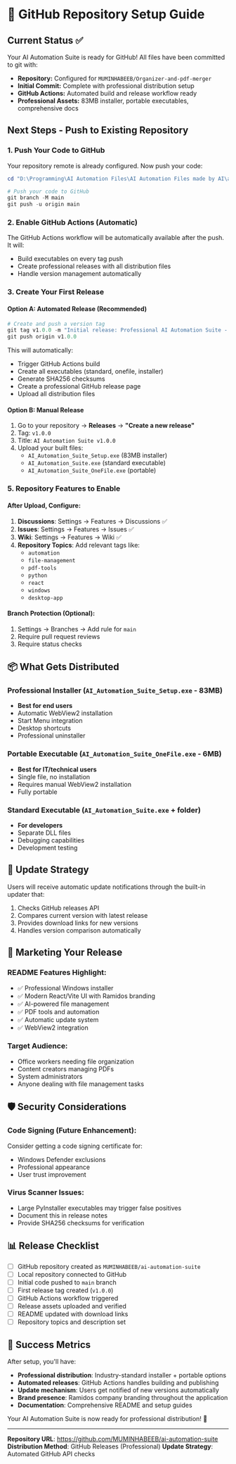 # 🚀 GitHub Repository Setup Guide

## Current Status ✅
Your AI Automation Suite is ready for GitHub! All files have been committed to git with:
- **Repository:** Configured for `MUMINHABEEB/Organizer-and-pdf-merger`
- **Initial Commit:** Complete with professional distribution setup
- **GitHub Actions:** Automated build and release workflow ready
- **Professional Assets:** 83MB installer, portable executables, comprehensive docs

## Next Steps - Push to Existing Repository

### 1. Push Your Code to GitHub
Your repository remote is already configured. Now push your code:

```powershell
cd "D:\Programming\AI Automation Files\AI Automation Files made by AI\ai-automation-suite"

# Push your code to GitHub
git branch -M main
git push -u origin main
```

### 2. Enable GitHub Actions (Automatic)
The GitHub Actions workflow will be automatically available after the push. It will:
- Build executables on every tag push
- Create professional releases with all distribution files
- Handle version management automatically

### 3. Create Your First Release

#### Option A: Automated Release (Recommended)
```powershell
# Create and push a version tag
git tag v1.0.0 -m "Initial release: Professional AI Automation Suite - Organizer and PDF Merger"
git push origin v1.0.0
```

This will automatically:
- Trigger GitHub Actions build
- Create all executables (standard, onefile, installer)
- Generate SHA256 checksums
- Create a professional GitHub release page
- Upload all distribution files

#### Option B: Manual Release
1. Go to your repository → **Releases** → **"Create a new release"**
2. Tag: `v1.0.0`
3. Title: `AI Automation Suite v1.0.0`
4. Upload your built files:
   - `AI_Automation_Suite_Setup.exe` (83MB installer)
   - `AI_Automation_Suite.exe` (standard executable)
   - `AI_Automation_Suite_OneFile.exe` (portable)

### 5. Repository Features to Enable

#### After Upload, Configure:
1. **Discussions**: Settings → Features → Discussions ✅
2. **Issues**: Settings → Features → Issues ✅
3. **Wiki**: Settings → Features → Wiki ✅
4. **Repository Topics**: Add relevant tags like:
   - `automation`
   - `file-management`
   - `pdf-tools`
   - `python`
   - `react`
   - `windows`
   - `desktop-app`

#### Branch Protection (Optional):
1. Settings → Branches → Add rule for `main`
2. Require pull request reviews
3. Require status checks

## 📦 What Gets Distributed

### Professional Installer (`AI_Automation_Suite_Setup.exe` - 83MB)
- **Best for end users**
- Automatic WebView2 installation
- Start Menu integration
- Desktop shortcuts
- Professional uninstaller

### Portable Executable (`AI_Automation_Suite_OneFile.exe` - 6MB)
- **Best for IT/technical users**
- Single file, no installation
- Requires manual WebView2 installation
- Fully portable

### Standard Executable (`AI_Automation_Suite.exe` + folder)
- **For developers**
- Separate DLL files
- Debugging capabilities
- Development testing

## 🔄 Update Strategy

Users will receive automatic update notifications through the built-in updater that:
1. Checks GitHub releases API
2. Compares current version with latest release
3. Provides download links for new versions
4. Handles version comparison automatically

## 🎯 Marketing Your Release

### README Features Highlight:
- ✅ Professional Windows installer
- ✅ Modern React/Vite UI with Ramidos branding
- ✅ AI-powered file management
- ✅ PDF tools and automation
- ✅ Automatic update system
- ✅ WebView2 integration

### Target Audience:
- Office workers needing file organization
- Content creators managing PDFs
- System administrators
- Anyone dealing with file management tasks

## 🛡️ Security Considerations

### Code Signing (Future Enhancement):
Consider getting a code signing certificate for:
- Windows Defender exclusions
- Professional appearance
- User trust improvement

### Virus Scanner Issues:
- Large PyInstaller executables may trigger false positives
- Document this in release notes
- Provide SHA256 checksums for verification

## 📊 Release Checklist

- [ ] GitHub repository created as `MUMINHABEEB/ai-automation-suite`
- [ ] Local repository connected to GitHub
- [ ] Initial code pushed to `main` branch
- [ ] First release tag created (`v1.0.0`)
- [ ] GitHub Actions workflow triggered
- [ ] Release assets uploaded and verified
- [ ] README updated with download links
- [ ] Repository topics and description set

## 🎉 Success Metrics

After setup, you'll have:
- **Professional distribution**: Industry-standard installer + portable options
- **Automated releases**: GitHub Actions handles building and publishing
- **Update mechanism**: Users get notified of new versions automatically
- **Brand presence**: Ramidos company branding throughout the application
- **Documentation**: Comprehensive README and setup guides

Your AI Automation Suite is now ready for professional distribution! 🚀

---

**Repository URL**: https://github.com/MUMINHABEEB/ai-automation-suite
**Distribution Method**: GitHub Releases (Professional)
**Update Strategy**: Automated GitHub API checks
